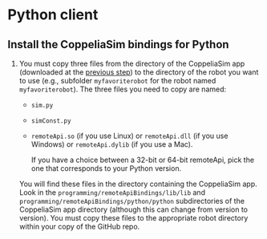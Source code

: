 # Python client

## Install the CoppeliaSim bindings for Python

1.  You must copy three files from the directory of the CoppeliaSim app (downloaded at the [previous step](https://github.com/nvecoven/robotic_rework/tree/main/Setup/Coppelia)) to the directory of the robot you want to use (e.g., subfolder `myfavoriterobot` for the robot named `myfavoriterobot`). The three files you need to copy are named:
    *   `sim.py`
    *   `simConst.py`
    *   `remoteApi.so` (if you use Linux) or `remoteApi.dll` (if you use Windows) or `remoteApi.dylib` (if you use a Mac).

        If you have a choice between a 32-bit or 64-bit remoteApi, pick the one that corresponds to your Python version.

    You will find these files in the directory containing the CoppeliaSim app. Look in the `programming/remoteApiBindings/lib/lib` and `programming/remoteApiBindings/python/python` subdirectories of the CoppeliaSim app directory (although this can change from version to version). You must copy these files to the appropriate robot directory within your copy of the GitHub repo.
